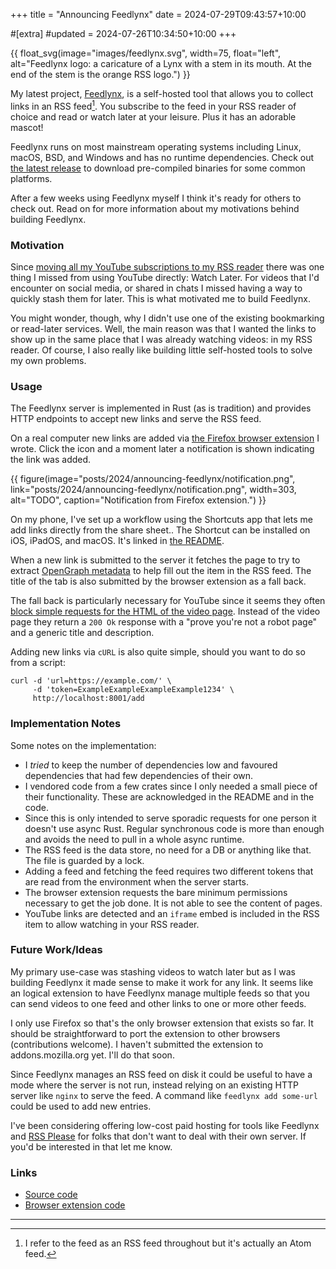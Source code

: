 +++
title = "Announcing Feedlynx"
date = 2024-07-29T09:43:57+10:00

#[extra]
#updated = 2024-07-26T10:34:50+10:00
+++

{{ float_svg(image="images/feedlynx.svg", width=75, float="left",
   alt="Feedlynx logo: a caricature of a Lynx with a stem in its mouth. At the end of the stem is the orange RSS logo.") }}

My latest project, [Feedlynx], is a self-hosted tool that allows you to
collect links in an RSS feed[^1]. You subscribe to the feed in your RSS reader of
choice and read or watch later at your leisure. Plus it has an adorable mascot!

Feedlynx runs on most mainstream operating systems including Linux, macOS, BSD,
and Windows and has no runtime dependencies. Check out [the latest release][releases] to
download pre-compiled binaries for some common platforms.

After a few weeks using Feedlynx myself I think it's ready for others to check out.
Read on for more information about my motivations behind building Feedlynx.

<!-- more -->

### Motivation

Since [moving all my YouTube subscriptions to my RSS
reader](@/posts/2024/youtube-subscriptions-opml/index.md) there was one thing I
missed from using YouTube directly: Watch Later. For videos that I'd encounter
on social media, or shared in chats I missed having a way to quickly stash
them for later. This is what motivated me to build Feedlynx.

You might wonder, though, why I didn't use one of the existing bookmarking
or read-later services. Well, the main reason was that I wanted the links to
show up in the same place that I was already watching videos: in my RSS reader.
Of course, I also really like building little self-hosted tools to solve my own
problems.

### Usage

The Feedlynx server is implemented in Rust (as is tradition) and provides HTTP
endpoints to accept new links and serve the RSS feed.

On a real computer new links are added via [the Firefox browser extension][feedlynx-ext] I
wrote. Click the icon and a moment later a notification is shown indicating the
link was added.

{{ figure(image="posts/2024/announcing-feedlynx/notification.png",
   link="posts/2024/announcing-feedlynx/notification.png",
   width=303,
   alt="TODO",
   caption="Notification from Firefox extension.") }}

On my phone, I've set up a workflow using the Shortcuts app that lets me add
links directly from the share sheet.. The Shortcut can be installed on iOS,
iPadOS, and macOS. It's linked in [the README][Feedlynx].

When a new link is submitted to the server it fetches the page to try to
extract [OpenGraph metadata][OpenGraph] to help fill out the item in the RSS
feed. The title of the tab is also submitted by the browser extension as a fall
back.

The fall back is particularly necessary for YouTube since it seems they often
[block simple requests for the HTML of the video page][block]. Instead of the
video page they return a `200 Ok` response with a "prove you're not a robot
page" and a generic title and description.

Adding new links via `cURL` is also quite simple, should you want to do so from
a script:

    curl -d 'url=https://example.com/' \
         -d 'token=ExampleExampleExampleExample1234' \
         http://localhost:8001/add

### Implementation Notes

Some notes on the implementation:

- I _tried_ to keep the number of dependencies low and favoured dependencies
  that had few dependencies of their own.
- I vendored code from a few crates since I only needed a small piece
  of their functionality. These are acknowledged in the README and in
  the code.
- Since this is only intended to serve sporadic requests for one person it
  doesn't use async Rust. Regular synchronous code is more than enough and
  avoids the need to pull in a whole async runtime.
- The RSS feed is the data store, no need for a DB or anything like that.
  The file is guarded by a lock.
- Adding a feed and fetching the feed requires two different tokens that
  are read from the environment when the server starts.
- The browser extension requests the bare minimum permissions necessary to get
  the job done. It is not able to see the content of pages.
- YouTube links are detected and an `iframe` embed is included in the RSS
  item to allow watching in your RSS reader.

### Future Work/Ideas

My primary use-case was stashing videos to watch later but as I was building
Feedlynx it made sense to make it work for any link. It seems like an logical
extension to have Feedlynx manage multiple feeds so that you can send videos
to one feed and other links to one or more other feeds.

I only use Firefox so that's the only browser extension that exists so far. It
should be straightforward to port the extension to other browsers
(contributions welcome). I haven't submitted the extension to
addons.mozilla.org yet. I'll do that soon.

Since Feedlynx manages an RSS feed on disk it could be useful to have a mode
where the server is not run, instead relying on an existing HTTP server like
`nginx` to serve the feed. A command like `feedlynx add some-url` could be
used to add new entries.

I've been considering offering low-cost paid hosting for tools like Feedlynx
and [RSS Please] for folks that don't want to deal with their own server. If
you'd be interested in that let me know.

### Links

- [Source code][Feedlynx]
- [Browser extension code][feedlynx-ext]

----

[^1]: I refer to the feed as an RSS feed throughout but it's actually an Atom feed.

[Feedlynx]: https://github.com/wezm/feedlynx
[RSS Please]: https://rsspls.7bit.org/
[feedlynx-ext]: https://github.com/wezm/feedlynx-ext
[OpenGraph]: https://ogp.me/
[block]: https://github.com/iv-org/invidious/issues/4734
[releases]: https://github.com/wezm/feedlynx/releases/latest
